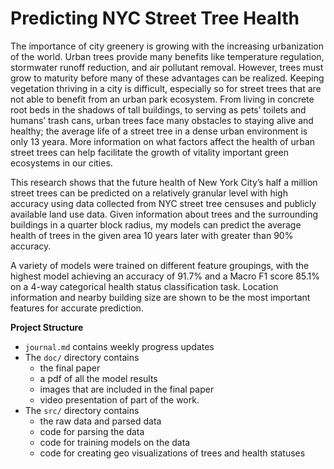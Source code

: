 # Predicting NYC Street Tree Health

  The importance of city greenery is growing with the increasing urbanization of the world.
Urban trees provide many benefits like temperature regulation, stormwater runoff reduction, and
air pollutant removal. However, trees must grow to maturity before many of these advantages
can be realized. Keeping vegetation thriving in a city is difficult, especially so for street
trees that are not able to benefit from an urban park ecosystem. From living in concrete root
beds in the shadows of tall buildings, to serving as pets’ toilets and humans’ trash cans, urban
trees face many obstacles to staying alive and healthy; the average life of a street tree in
a dense urban environment is only 13 yeara. More information on what factors affect the
health of urban street trees can help facilitate the growth of vitality important green ecosystems
in our cities.

  This research shows that the future health of New York City’s half a million street trees
can be predicted on a relatively granular level with high accuracy using data collected from NYC
street tree censuses and publicly available land use data. Given information about trees and the
surrounding buildings in a quarter block radius, my models can predict the average health of
trees in the given area 10 years later with greater than 90% accuracy.

  A variety of models were trained on different feature groupings, with the highest model
achieving an accuracy of 91.7% and a Macro F1 score 85.1% on a 4-way categorical health
status classification task. Location information and nearby building size are shown to be the
most important features for accurate prediction.


**Project Structure**
- `journal.md` contains weekly progress updates
- The `doc/` directory contains 
  - the final paper
  - a pdf of all the model results
  - images that are included in the final paper
  - video presentation of part of the work.
- The `src/` directory contains
  - the raw data and parsed data
  - code for parsing the data
  - code for training models on the data
  - code for creating geo visualizations of trees and health statuses

